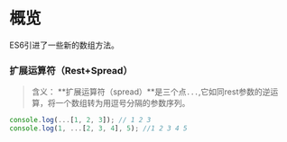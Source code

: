 # 概览  
ES6引进了一些新的数组方法。  

### 扩展运算符（Rest+Spread）  

> 含义： **扩展运算符（spread）**是三个点`...`,它如同rest参数的逆运算，将一个数组转为用逗号分隔的参数序列。  

```javascript
console.log(...[1, 2, 3]); // 1 2 3
console.log(1, ...[2, 3, 4], 5); //1 2 3 4 5
```
